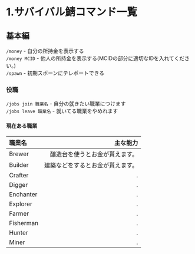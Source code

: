 # 1.サバイバル鯖コマンド一覧
## 基本編
`/money` - 自分の所持金を表示する<br>
`/money MCID` - 他人の所持金を表示する(MCIDの部分に適切なIDを入れてください。)<br>
`/spawn` - 初期スポーンにテレポートできる<br>
### 役職
`/jobs join 職業名` - 自分の就きたい職業につけます<br>
`/jobs leave 職業名` - 就いてる職業をやめれます<br>

#### 現在ある職業
|職業名|主な能力|
|:--|--:|
|Brewer|醸造台を使うとお金が貰えます。|
|Builder|建築などをするとお金が貰えます。|
|Crafter|.|
|Digger|.|
|Enchanter|.|
|Explorer|.|
|Farmer|.|
|Fisherman|.|
|Hunter|.|
|Miner|.|


